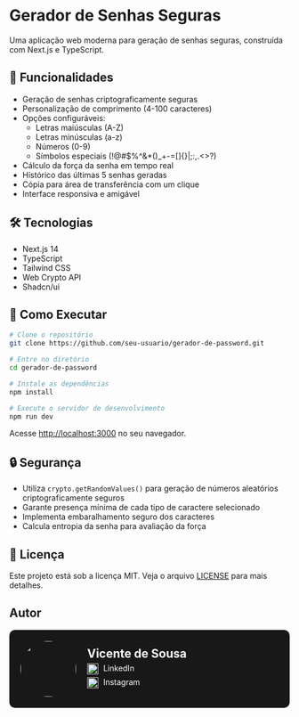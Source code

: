 # Gerador de Senhas Seguras

Uma aplicação web moderna para geração de senhas seguras, construída com Next.js e TypeScript.

## 🔐 Funcionalidades

- Geração de senhas criptograficamente seguras
- Personalização de comprimento (4-100 caracteres)
- Opções configuráveis:
  - Letras maiúsculas (A-Z)
  - Letras minúsculas (a-z)
  - Números (0-9)
  - Símbolos especiais (!@#$%^&*()_+-=[]{}|;:,.<>?)
- Cálculo da força da senha em tempo real
- Histórico das últimas 5 senhas geradas
- Cópia para área de transferência com um clique
- Interface responsiva e amigável

## 🛠️ Tecnologias

- Next.js 14
- TypeScript
- Tailwind CSS
- Web Crypto API
- Shadcn/ui

## 🚀 Como Executar

```bash
# Clone o repositório
git clone https://github.com/seu-usuario/gerador-de-password.git

# Entre no diretório
cd gerador-de-password

# Instale as dependências
npm install

# Execute o servidor de desenvolvimento
npm run dev
```

Acesse [http://localhost:3000](http://localhost:3000) no seu navegador.

## 🔒 Segurança

- Utiliza `crypto.getRandomValues()` para geração de números aleatórios criptograficamente seguros
- Garante presença mínima de cada tipo de caractere selecionado
- Implementa embaralhamento seguro dos caracteres
- Calcula entropia da senha para avaliação da força

## 📝 Licença

Este projeto está sob a licença MIT. Veja o arquivo [LICENSE](LICENSE) para mais detalhes.

## Autor

<div style="background-color: #181818; display: flex; align-items: center; padding: 20px; border-radius: 10px;">
  <img src="https://avatars.githubusercontent.com/u/61233984?v=4" alt="Foto do Autor" width="100" style="border-radius: 50%; margin-right: 20px;" />
  <div style="color: white;">
    <h2 style="margin: 0; font-size: 1.5em;">Vicente de Sousa</h2>
    <p style="margin: 5px 0;">
      <img src="https://github.com/Vicente-ferrer/assetsRepository/blob/main/linkedin.png" alt="LinkedIn" width="20" style="vertical-align: middle; margin-right: 5px;" />
      <a href="https://www.linkedin.com/in/vicentedesousa" style="color: white; text-decoration: none;">LinkedIn</a>
    </p>
    <p style="margin: 5px 0;">
      <img src="https://github.com/Vicente-ferrer/assetsRepository/blob/main/instagram.png" alt="Instagram" width="20" style="vertical-align: middle; margin-right: 5px;" />
      <a href="https://www.instagram.com/vicentesousa__/" style="color: white; text-decoration: none;">Instagram</a>
    </p>
  </div>
</div>

